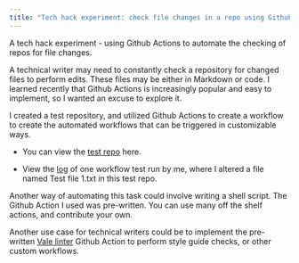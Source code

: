 ```yaml
---
title: "Tech hack experiment: check file changes in a repo using Github Actions"
---
```


A tech hack experiment - using Github Actions to automate the checking of repos for file changes.

A technical writer may need to constantly check a repository for changed files to perform edits. These files may be either in Markdown or code.  I learned recently that Github Actions is increasingly popular and easy to implement, so I wanted an excuse to explore it.  

I created a test repository, and utilized Github Actions to create a workflow to create the automated workflows that can be triggered in customizable ways. 

- You can view the [test repo](https://github.com/bennetthub500/github-demos) here.  

- View the [log](https://bennetthub500.github.io/personal/pdfs/TechHackScreenshot_GH_Actions.png) of one workflow test run by me, where I altered a file named Test file 1.txt in this test repo.   

Another way of automating this task could involve writing a shell script.  The Github Action I used was pre-written. You can use many off the shelf actions, and contribute your own.  

Another use case for technical writers could be to implement the pre-written [Vale linter](https://github.com/marketplace/actions/vale-linter) Github Action to perform style guide checks, or other custom workflows. 

